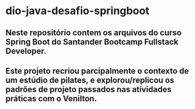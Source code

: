 # dio-java-desafio-springboot

## Neste repositório contem os arquivos do curso Spring Boot do Santander Bootcamp Fullstack Developer.

## Este projeto recriou parcipalmente o contexto de um estúdio de pilates, e explorou/replicou os padrões de projeto passados nas atividades práticas com o Venilton.
